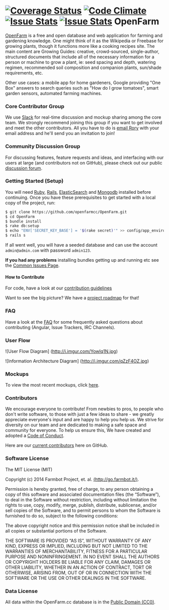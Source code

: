 [![Coverage Status](https://img.shields.io/coveralls/openfarmcc/OpenFarm.svg)](https://coveralls.io/r/openfarmcc/OpenFarm)
[![Code Climate](https://codeclimate.com/github/openfarmcc/OpenFarm/badges/gpa.svg)](https://codeclimate.com/github/FarmBot/OpenFarm)
[![Issue Stats](http://issuestats.com/github/openfarmcc/openfarm/badge/pr)](http://issuestats.com/github/openfarmcc/openfarm)
[![Issue Stats](http://issuestats.com/github/openfarmcc/openfarm/badge/issue)](http://issuestats.com/github/openfarmcc/openfarm)
OpenFarm
========

[OpenFarm](http://openfarm.cc) is a free and open database and web application for farming and gardening knowledge. One might think of it as the Wikipedia or Freebase for growing plants, though it functions more like a cooking recipes site. The main content are Growing Guides: creative, crowd-sourced, single-author, structured documents that include all of the necessary information for a person or machine to grow a plant, ie: seed spacing and depth, watering regimen, recommended soil composition and companion plants, sun/shade requirements, etc.

Other use cases: a mobile app for home gardeners, Google providing "One Box" answers to search queries such as "How do I grow tomatoes", smart garden sensors, automated farming machines.

### Core Contributor Group

We use [Slack](https://openfarm.slack.com/) for real-time discussion and mockup sharing among the core team. We strongly recommend joining this group if you want to get involved and meet the other contributors. All you have to do is [email Rory](mailto:rory@openfarm.cc) with your email address and he'll send you an invitation to join!

### Community Discussion Group

For discussing features, feature requests and ideas, and interfacing with our users at large (and contributors not on GitHub), please check out our public [discussion forum](https://www.loomio.org/g/yWm14fG6/openfarm-community-development-group).

### Getting Started (Setup)

You will need [Ruby](http://www.ruby-lang.org/en/), [Rails](http://rubyonrails.org/), [ElasticSearch](http://www.elasticsearch.org/) and [Mongodb](http://docs.mongodb.org/manual/installation/) installed before continuing. Once you have these prerequisites to get started with a local copy of the project, run:

```bash
$ git clone https://github.com/openfarmcc/OpenFarm.git
$ cd OpenFarm
$ bundle install
$ rake db:setup
$ echo "ENV['SECRET_KEY_BASE'] = '$(rake secret)'" >> config/app_environment_variables.rb
$ rails s
```

If all went well, you will have a seeded database and can use the account `admin@admin.com` with password `admin123`.

**If you had any problems** installing bundles getting up and running etc see the [Common Issues Page](https://github.com/openfarmcc/OpenFarm/wiki/Common-Issues).

#### How to Contribute

For code, have a look at our [contribution guidelines]()

Want to see the big picture? We have a [project roadmap](https://docs.google.com/spreadsheets/d/13_VQDOm8HpM49Ql3HyNfL9ut5JlqbLEDA9yEk5OqgqU/edit?usp=sharing) for that!

### FAQ

Have a look at the [FAQ](http://openfarm.cc/pages/faq) for some frequently asked questions about contributing (Angular, Issue Trackers, IRC Channels).

### User Flow

![User Flow Diagram] (http://i.imgur.com/YowIq1N.jpg)

![Information Architecture Diagram] (http://i.imgur.com/qZzF4OZ.jpg)

### Mockups

To view the most recent mockups, click [here](https://drive.google.com/open?id=0B-wExYzQcnp3cVZvZ3JXb3FDZTg&authuser=0).

### Contributors

We encourage everyone to contribute! From newbies to pros, to people who don't write software, to those with just a few ideas to share - we greatly appreciate everyone's input and are happy to help you help us. We strive for diversity on our team and are dedicated to making a safe space and community for everyone. To help us ensure this, We have created and adopted a [Code of Conduct](https://openfarm.cc/pages/code_of_conduct?locale=en).

Here are our [current contributors](https://github.com/openfarmcc/OpenFarm/graphs/contributors) here on GitHub.

### Software License

The MIT License (MIT)

Copyright (c) 2014 Farmbot Project, et. al. [(http://go.farmbot.it/)](http://go.farmbot.it/).

Permission is hereby granted, free of charge, to any person obtaining a copy of this software and associated documentation files (the “Software”), to deal in the Software without restriction, including without limitation the rights to use, copy, modify, merge, publish, distribute, sublicense, and/or sell copies of the Software, and to permit persons to whom the Software is furnished to do so, subject to the following conditions:

The above copyright notice and this permission notice shall be included in all copies or substantial portions of the Software.

THE SOFTWARE IS PROVIDED “AS IS”, WITHOUT WARRANTY OF ANY KIND, EXPRESS OR IMPLIED, INCLUDING BUT NOT LIMITED TO THE WARRANTIES OF MERCHANTABILITY, FITNESS FOR A PARTICULAR PURPOSE AND NONINFRINGEMENT. IN NO EVENT SHALL THE AUTHORS OR COPYRIGHT HOLDERS BE LIABLE FOR ANY CLAIM, DAMAGES OR OTHER LIABILITY, WHETHER IN AN ACTION OF CONTRACT, TORT OR OTHERWISE, ARISING FROM, OUT OF OR IN CONNECTION WITH THE SOFTWARE OR THE USE OR OTHER DEALINGS IN THE SOFTWARE.

### Data License

All data within the OpenFarm.cc database is in the [Public Domain (CC0)](creativecommons.org/publicdomain/zero/1.0/).
